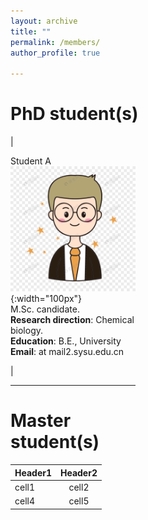 ```yaml
---
layout: archive
title: ""
permalink: /members/
author_profile: true

---
```


PhD student(s)
======
<!-- ![THU](/images/THU.png){: .align-left width="200px"}   你看不到我看不到我 -->
<!-- * 2009-2013年，B.S. in Chemistry, Nankai University, 2009-2013 你看不到我看不到我 -->
<!-- # ![NKU](/images/NKU.png){: .align-right width="200px"}    你看不到我看不到我 -->

|<div style="width: 150pt">Student A <br> ![A](/images/A.png){:width="100px"} <br> M.Sc. candidate. <br> <b>Research direction</b>: Chemical biology. <br> <b>Education</b>: B.E.,  University<br> <b>Email</b>:  at mail2.sysu.edu.cn</p> <div/>|

---

Master student(s)
======
| Header1 | Header2 | 
|:--------|:-------:|
| cell1   | cell2   | 
| cell4   | cell5   | 
